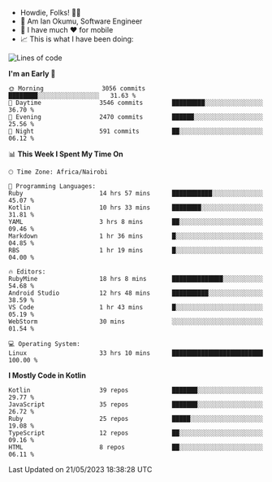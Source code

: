 
* Howdie, Folks! 👋🤓
* 🤪 Am Ian Okumu, Software Engineer
* 📱 I have much ❤️ for mobile
* 📈 This is what I have been doing:
  
<!-- <a href="https://otsembo.github.io/OtsemboPortfolio/" style="margin-right:.5%; margin-top=.5%;">
  <img align="center" src="https://github-readme-stats.vercel.app/api/top-langs/?username=otsembo&layout=compact" />
</a> -->

<!--START_SECTION:waka-->
![Lines of code](https://img.shields.io/badge/From%20Hello%20World%20I%27ve%20Written-7.5%20million%20lines%20of%20code-blue)

**I'm an Early 🐤** 

```text
🌞 Morning                3056 commits        ████████░░░░░░░░░░░░░░░░░   31.63 % 
🌆 Daytime                3546 commits        █████████░░░░░░░░░░░░░░░░   36.70 % 
🌃 Evening                2470 commits        ██████░░░░░░░░░░░░░░░░░░░   25.56 % 
🌙 Night                  591 commits         ██░░░░░░░░░░░░░░░░░░░░░░░   06.12 % 
```


📊 **This Week I Spent My Time On** 

```text
🕑︎ Time Zone: Africa/Nairobi

💬 Programming Languages: 
Ruby                     14 hrs 57 mins      ███████████░░░░░░░░░░░░░░   45.07 % 
Kotlin                   10 hrs 33 mins      ████████░░░░░░░░░░░░░░░░░   31.81 % 
YAML                     3 hrs 8 mins        ██░░░░░░░░░░░░░░░░░░░░░░░   09.46 % 
Markdown                 1 hr 36 mins        █░░░░░░░░░░░░░░░░░░░░░░░░   04.85 % 
RBS                      1 hr 19 mins        █░░░░░░░░░░░░░░░░░░░░░░░░   04.00 % 

🔥 Editors: 
RubyMine                 18 hrs 8 mins       ██████████████░░░░░░░░░░░   54.68 % 
Android Studio           12 hrs 48 mins      ██████████░░░░░░░░░░░░░░░   38.59 % 
VS Code                  1 hr 43 mins        █░░░░░░░░░░░░░░░░░░░░░░░░   05.19 % 
WebStorm                 30 mins             ░░░░░░░░░░░░░░░░░░░░░░░░░   01.54 % 

💻 Operating System: 
Linux                    33 hrs 10 mins      █████████████████████████   100.00 % 
```

**I Mostly Code in Kotlin** 

```text
Kotlin                   39 repos            ███████░░░░░░░░░░░░░░░░░░   29.77 % 
JavaScript               35 repos            ███████░░░░░░░░░░░░░░░░░░   26.72 % 
Ruby                     25 repos            █████░░░░░░░░░░░░░░░░░░░░   19.08 % 
TypeScript               12 repos            ██░░░░░░░░░░░░░░░░░░░░░░░   09.16 % 
HTML                     8 repos             ██░░░░░░░░░░░░░░░░░░░░░░░   06.11 % 
```




 Last Updated on 21/05/2023 18:38:28 UTC
<!--END_SECTION:waka-->

<br />
<br />
<br />
<br />
<br />
  
  </div>
<!---
otsembo/otsembo is a ✨ special ✨ repository because its `README.md` (this file) appears on your GitHub profile.
You can click the Preview link to take a look at your changes.
--->
